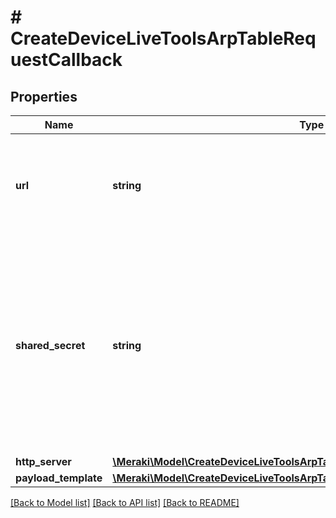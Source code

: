 # # CreateDeviceLiveToolsArpTableRequestCallback

## Properties

Name | Type | Description | Notes
------------ | ------------- | ------------- | -------------
**url** | **string** | The callback URL for the webhook target. If using this field, please also specify a sharedSecret. | [optional]
**shared_secret** | **string** | A shared secret that will be included in the requests sent to the callback URL. It can be used to verify that the request was sent by Meraki. If using this field, please also specify an url. | [optional]
**http_server** | [**\Meraki\Model\CreateDeviceLiveToolsArpTableRequestCallbackHttpServer**](CreateDeviceLiveToolsArpTableRequestCallbackHttpServer.md) |  | [optional]
**payload_template** | [**\Meraki\Model\CreateDeviceLiveToolsArpTableRequestCallbackPayloadTemplate**](CreateDeviceLiveToolsArpTableRequestCallbackPayloadTemplate.md) |  | [optional]

[[Back to Model list]](../../README.md#models) [[Back to API list]](../../README.md#endpoints) [[Back to README]](../../README.md)
